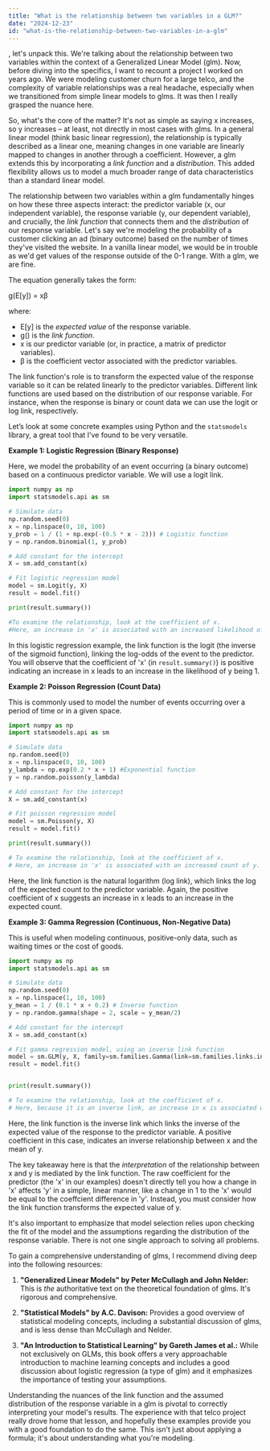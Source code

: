 ```yaml
---
title: "What is the relationship between two variables in a GLM?"
date: "2024-12-23"
id: "what-is-the-relationship-between-two-variables-in-a-glm"
---
```


, let's unpack this. We're talking about the relationship between two variables within the context of a Generalized Linear Model (glm). Now, before diving into the specifics, I want to recount a project I worked on years ago. We were modeling customer churn for a large telco, and the complexity of variable relationships was a real headache, especially when we transitioned from simple linear models to glms. It was then I really grasped the nuance here.

So, what's the core of the matter? It's not as simple as saying x increases, so y increases – at least, not directly in most cases with glms. In a general linear model (think basic linear regression), the relationship is typically described as a linear one, meaning changes in one variable are linearly mapped to changes in another through a coefficient. However, a glm extends this by incorporating a *link function* and a *distribution*. This added flexibility allows us to model a much broader range of data characteristics than a standard linear model.

The relationship between two variables within a glm fundamentally hinges on how these three aspects interact: the predictor variable (x, our independent variable), the response variable (y, our dependent variable), and crucially, the *link function* that connects them and the *distribution* of our response variable. Let's say we're modeling the probability of a customer clicking an ad (binary outcome) based on the number of times they've visited the website. In a vanilla linear model, we would be in trouble as we'd get values of the response outside of the 0-1 range. With a glm, we are fine.

The equation generally takes the form:

g(E[y]) = xβ

where:

*   E[y] is the *expected value* of the response variable.
*   g() is the *link function*.
*   x is our predictor variable (or, in practice, a matrix of predictor variables).
*   β is the coefficient vector associated with the predictor variables.

The link function's role is to transform the expected value of the response variable so it can be related linearly to the predictor variables. Different link functions are used based on the distribution of our response variable. For instance, when the response is binary or count data we can use the logit or log link, respectively.

Let’s look at some concrete examples using Python and the `statsmodels` library, a great tool that I’ve found to be very versatile.

**Example 1: Logistic Regression (Binary Response)**

Here, we model the probability of an event occurring (a binary outcome) based on a continuous predictor variable. We will use a logit link.

```python
import numpy as np
import statsmodels.api as sm

# Simulate data
np.random.seed(0)
x = np.linspace(0, 10, 100)
y_prob = 1 / (1 + np.exp(-(0.5 * x - 2))) # Logistic function
y = np.random.binomial(1, y_prob)

# Add constant for the intercept
X = sm.add_constant(x)

# Fit logistic regression model
model = sm.Logit(y, X)
result = model.fit()

print(result.summary())

#To examine the relationship, look at the coefficient of x.
#Here, an increase in 'x' is associated with an increased likelihood of 'y' being 1.

```

In this logistic regression example, the link function is the logit (the inverse of the sigmoid function), linking the log-odds of the event to the predictor. You will observe that the coefficient of 'x' (in `result.summary()`) is positive indicating an increase in x leads to an increase in the likelihood of y being 1.

**Example 2: Poisson Regression (Count Data)**

This is commonly used to model the number of events occurring over a period of time or in a given space.

```python
import numpy as np
import statsmodels.api as sm

# Simulate data
np.random.seed(0)
x = np.linspace(0, 10, 100)
y_lambda = np.exp(0.2 * x + 1) #Exponential function
y = np.random.poisson(y_lambda)

# Add constant for the intercept
X = sm.add_constant(x)

# Fit poisson regression model
model = sm.Poisson(y, X)
result = model.fit()

print(result.summary())

# To examine the relationship, look at the coefficient of x.
# Here, an increase in 'x' is associated with an increased count of y.

```

Here, the link function is the natural logarithm (log link), which links the log of the expected count to the predictor variable. Again, the positive coefficient of x suggests an increase in x leads to an increase in the expected count.

**Example 3: Gamma Regression (Continuous, Non-Negative Data)**

This is useful when modeling continuous, positive-only data, such as waiting times or the cost of goods.

```python
import numpy as np
import statsmodels.api as sm

# Simulate data
np.random.seed(0)
x = np.linspace(1, 10, 100)
y_mean = 1 / (0.1 * x + 0.2) # Inverse function
y = np.random.gamma(shape = 2, scale = y_mean/2)

# Add constant for the intercept
X = sm.add_constant(x)

# Fit gamma regression model, using an inverse link function
model = sm.GLM(y, X, family=sm.families.Gamma(link=sm.families.links.inverse))
result = model.fit()


print(result.summary())

# To examine the relationship, look at the coefficient of x.
# Here, because it is an inverse link, an increase in x is associated with a decrease in the expected value of y.

```

Here, the link function is the inverse link which links the inverse of the expected value of the response to the predictor variable. A positive coefficient in this case, indicates an inverse relationship between x and the mean of y.

The key takeaway here is that the *interpretation* of the relationship between x and y is mediated by the link function. The raw coefficient for the predictor (the 'x' in our examples) doesn't directly tell you how a change in 'x' affects 'y' in a simple, linear manner, like a change in 1 to the 'x' would be equal to the coeffcient difference in 'y'. Instead, you must consider how the link function transforms the expected value of y.

It's also important to emphasize that model selection relies upon checking the fit of the model and the assumptions regarding the distribution of the response variable. There is not one single approach to solving all problems.

To gain a comprehensive understanding of glms, I recommend diving deep into the following resources:

1.  **"Generalized Linear Models" by Peter McCullagh and John Nelder:** This is *the* authoritative text on the theoretical foundation of glms. It's rigorous and comprehensive.

2.  **"Statistical Models" by A.C. Davison:** Provides a good overview of statistical modeling concepts, including a substantial discussion of glms, and is less dense than McCullagh and Nelder.

3. **"An Introduction to Statistical Learning" by Gareth James et al.:** While not exclusively on GLMs, this book offers a very approachable introduction to machine learning concepts and includes a good discussion about logistic regression (a type of glm) and it emphasizes the importance of testing your assumptions.

Understanding the nuances of the link function and the assumed distribution of the response variable in a glm is pivotal to correctly interpreting your model's results. The experience with that telco project really drove home that lesson, and hopefully these examples provide you with a good foundation to do the same. This isn't just about applying a formula; it's about understanding what you're modeling.
